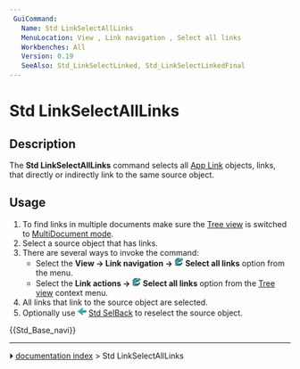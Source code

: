 ```yaml
---
 GuiCommand:
   Name: Std LinkSelectAllLinks
   MenuLocation: View , Link navigation , Select all links
   Workbenches: All
   Version: 0.19
   SeeAlso: Std_LinkSelectLinked, Std_LinkSelectLinkedFinal
---
```


# Std LinkSelectAllLinks

## Description

The **Std LinkSelectAllLinks** command selects all [App Link](App_Link.md) objects, links, that directly or indirectly link to the same source object.

## Usage

1.  To find links in multiple documents make sure the [Tree view](Tree_view.md) is switched to [MultiDocument mode](Std_TreeMultiDocument.md).
2.  Select a source object that has links.
3.  There are several ways to invoke the command:
    -   Select the **View → Link navigation → <img src="images/Std_LinkSelectAllLinks.svg" width=16px> Select all links** option from the menu.
    -   Select the **Link actions → <img src="images/Std_LinkSelectAllLinks.svg" width=16px> Select all links** option from the [Tree view](Tree_view.md) context menu.
4.  All links that link to the source object are selected.
5.  Optionally use <img alt="" src=images/Std_SelBack.svg  style="width:16px;"> [Std SelBack](Std_SelBack.md) to reselect the source object.




 {{Std_Base_navi}}



---
⏵ [documentation index](../README.md) > Std LinkSelectAllLinks
